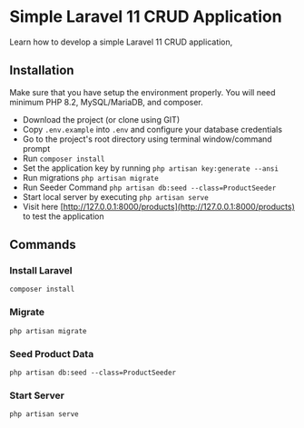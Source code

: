 # Simple Laravel 11 CRUD Application
Learn how to develop a simple Laravel 11 CRUD application, 

## Installation 
Make sure that you have setup the environment properly. You will need minimum PHP 8.2, MySQL/MariaDB, and composer.

- Download the project (or clone using GIT)
- Copy `.env.example` into `.env` and configure your database credentials
- Go to the project's root directory using terminal window/command prompt
- Run `composer install`
- Set the application key by running `php artisan key:generate --ansi`
- Run migrations `php artisan migrate`
- Run Seeder Command `php artisan db:seed --class=ProductSeeder`
- Start local server by executing `php artisan serve`
- Visit here [http://127.0.0.1:8000/products](http://127.0.0.1:8000/products) to test the application


## Commands
### Install Laravel
```base
composer install
```

### Migrate
```base
php artisan migrate
```

### Seed Product Data
```base
php artisan db:seed --class=ProductSeeder
```

### Start Server
```base
php artisan serve
````